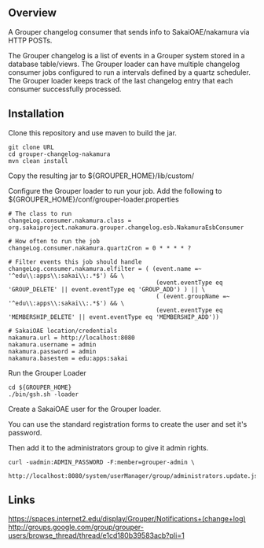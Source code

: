 ## Overview
A Grouper changelog consumer that sends info to SakaiOAE/nakamura via HTTP POSTs.

The Grouper changelog is a list of events in a Grouper system stored in a database table/views.
The Grouper loader can have multiple changelog consumer jobs configured to run a intervals
defined by a quartz scheduler. The Grouper loader keeps track of the last changelog entry
that each consumer successfully processed.

## Installation

Clone this repository and use maven to build the jar.

    git clone URL
    cd grouper-changelog-nakamura
    mvn clean install

Copy the resulting jar to ${GROUPER_HOME}/lib/custom/

Configure the Grouper loader to run your job. Add the following to ${GROUPER_HOME}/conf/grouper-loader.properties

    # The class to run
    changeLog.consumer.nakamura.class = org.sakaiproject.nakamura.grouper.changelog.esb.NakamuraEsbConsumer
    
    # How often to run the job
    changeLog.consumer.nakamura.quartzCron = 0 * * * * ?
    
    # Filter events this job should handle
    changeLog.consumer.nakamura.elfilter = ( (event.name =~ '^edu\\:apps\\:sakai\\:.*$') && \
                                              (event.eventType eq 'GROUP_DELETE' || event.eventType eq 'GROUP_ADD') ) || \
                                              ( (event.groupName =~ '^edu\\:apps\\:sakai\\:.*$') && \ 
                                              (event.eventType eq 'MEMBERSHIP_DELETE' || event.eventType eq 'MEMBERSHIP_ADD'))

    # SakaiOAE location/credentials
    nakamura.url = http://localhost:8080
    nakamura.username = admin
    nakamura.password = admin
    nakamura.basestem = edu:apps:sakai

Run the Grouper Loader

    cd ${GROUPER_HOME}
    ./bin/gsh.sh -loader

Create a SakaiOAE user for the Grouper loader.

You can use the standard registration forms to create the user and set it's password.

Then add it to the administrators group to give it admin rights.

    curl -uadmin:ADMIN_PASSWORD -F:member=grouper-admin \
        http://localhost:8080/system/userManager/group/administrators.update.json

## Links
https://spaces.internet2.edu/display/Grouper/Notifications+(change+log)
http://groups.google.com/group/grouper-users/browse_thread/thread/e1cd180b39583acb?pli=1

